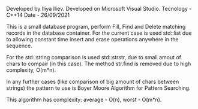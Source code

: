 
Developed by Iliya Iliev.
Developed on Microsoft Visual Studio.
Tecnology - C++14
Date - 26/09/2021

This is a small database program, perform Fill, Find and Delete matching records in the database container.
For the current case is used std::list due to allowing constant time insert and erase operations anywhere in
the sequence.

For the std::string comparison is used std::strstr, due to small amout of chars to compair (in this case).
The method str.find is removed due to high complexity, O(m*n).

In any further cases (like comparison of big amount of chars between strings) the pattern to use is
Boyer Moore Algorithm for Pattern Searching.

This algorithm has complexity: average - O(n), worst - O(m*n). 
